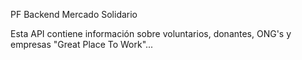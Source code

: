 PF Backend Mercado Solidario

Esta API contiene información sobre voluntarios, donantes, ONG's y empresas "Great Place To Work"...
